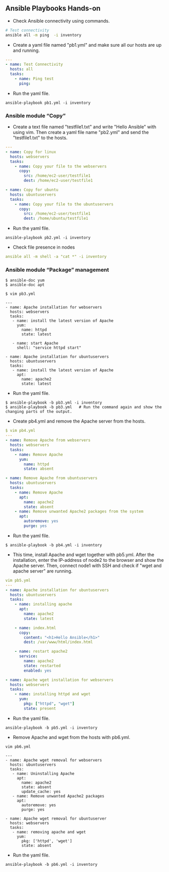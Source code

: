 ## Ansible Playbooks Hands-on

- Check Ansible connectivity using commands.

```bash
# Test connectivity
ansible all -m ping  -i inventory

```

- Create a yaml file named "pb1.yml" and make sure all our hosts are up and running.

```yaml
---
- name: Test Connectivity
  hosts: all
  tasks:
    - name: Ping test
      ping:
```

- Run the yaml file.

```
ansible-playbook pb1.yml -i inventory

```

### Ansible module “Copy”

- Create a text file named "testfile1.txt" and write "Hello Ansible" with using vim. Then create a yaml file name "pb2.yml" and send the "testfile1.txt" to the hosts.

```yaml
---
- name: Copy for linux
  hosts: webservers
  tasks:
    - name: Copy your file to the webservers
      copy:
        src: /home/ec2-user/testfile1
        dest: /home/ec2-user/testfile1

- name: Copy for ubuntu
  hosts: ubuntuservers
  tasks:
    - name: Copy your file to the ubuntuservers
      copy:
        src: /home/ec2-user/testfile1
        dest: /home/ubuntu/testfile1
```

- Run the yaml file.

```
ansible-playbook pb2.yml -i inventory
```

- Check file presence in nodes

```yaml
ansible all -m shell -a "cat *" -i inventory
```

### Ansible module “Package” management

```
$ ansible-doc yum
$ ansible-doc apt

$ vim pb3.yml

---
- name: Apache installation for webservers
  hosts: webservers
  tasks:
   - name: install the latest version of Apache
     yum:
       name: httpd
       state: latest

   - name: start Apache
     shell: "service httpd start"

- name: Apache installation for ubuntuservers
  hosts: ubuntuservers
  tasks:
   - name: install the latest version of Apache
     apt:
       name: apache2
       state: latest
```

- Run the yaml file.

```
$ ansible-playbook -b pb3.yml -i inventory
$ ansible-playbook -b pb3.yml   # Run the command again and show the changing parts of the output.
```

- Create pb4.yml and remove the Apache server from the hosts.

```yaml
$ vim pb4.yml
---
- name: Remove Apache from webservers
  hosts: webservers
  tasks:
    - name: Remove Apache
      yum:
        name: httpd
        state: absent

- name: Remove Apache from ubuntuservers
  hosts: ubuntuservers
  tasks:
    - name: Remove Apache
      apt:
        name: apache2
        state: absent
    - name: Remove unwanted Apache2 packages from the system
      apt:
        autoremove: yes
        purge: yes
```

- Run the yaml file.

```
$ ansible-playbook -b pb4.yml -i inventory

```

- This time, install Apache and wget together with pb5.yml. After the installation, enter the IP-address of node2 to the browser and show the Apache server. Then, connect node1 with SSH and check if "wget and apache server" are running.

```yaml
vim pb5.yml
---
- name: Apache installation for ubuntuservers
  hosts: ubuntuservers
  tasks:
    - name: installing apache
      apt:
        name: apache2
        state: latest

    - name: index.html
      copy:
        content: "<h1>Hello Ansible</h1>"
        dest: /var/www/html/index.html

    - name: restart apache2
      service:
        name: apache2
        state: restarted
        enabled: yes

- name: Apache wget installation for webservers
  hosts: webservers
  tasks:
    - name: installing httpd and wget
      yum:
        pkg: ["httpd", "wget"]
        state: present
```

- Run the yaml file.

```
ansible-playbook -b pb5.yml -i inventory

```

- Remove Apache and wget from the hosts with pb6.yml.

```
vim pb6.yml

---
- name: Apache wget removal for webservers
  hosts: ubuntuservers
  tasks:
   - name: Uninstalling Apache
     apt:
       name: apache2
       state: absent
       update_cache: yes
   - name: Remove unwanted Apache2 packages
     apt:
       autoremove: yes
       purge: yes

- name: Apache wget removal for ubuntuserver
  hosts: webservers
  tasks:
   - name: removing apache and wget
     yum:
       pkg: ['httpd', 'wget']
       state: absent
```

- Run the yaml file.

```
ansible-playbook -b pb6.yml -i inventory

```

